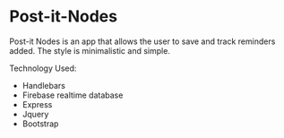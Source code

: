 # Post-it-Nodes

Post-it Nodes is an app that allows the user to save and track reminders added. The style is minimalistic and simple. 

Technology Used:

* Handlebars
* Firebase realtime database
* Express
* Jquery
* Bootstrap
